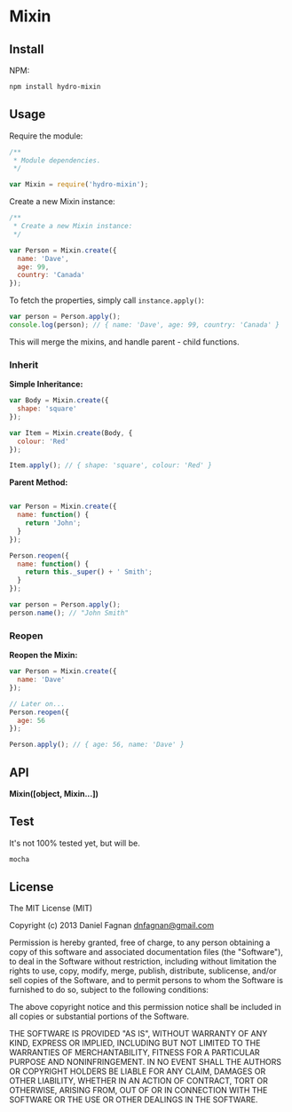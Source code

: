 # Mixin



## Install

NPM:

```bash
npm install hydro-mixin
```

## Usage

Require the module:

```js
/**
 * Module dependencies.
 */

var Mixin = require('hydro-mixin');
```

Create a new Mixin instance:

```js
/**
 * Create a new Mixin instance:
 */

var Person = Mixin.create({
  name: 'Dave',
  age: 99,
  country: 'Canada'
});
```

To fetch the properties, simply call `instance.apply()`:

```js
var person = Person.apply();
console.log(person); // { name: 'Dave', age: 99, country: 'Canada' }
```

This will merge the mixins, and handle parent - child functions.

### Inherit

**Simple Inheritance:**

```js
var Body = Mixin.create({
  shape: 'square'
});

var Item = Mixin.create(Body, {
  colour: 'Red'
});

Item.apply(); // { shape: 'square', colour: 'Red' }
```

**Parent Method:**

```js

var Person = Mixin.create({
  name: function() {
    return 'John';
  }
});

Person.reopen({
  name: function() {
    return this._super() + ' Smith';
  }
});

var person = Person.apply();
person.name(); // "John Smith"
```


### Reopen

**Reopen the Mixin:**

```js
var Person = Mixin.create({
  name: 'Dave'
});

// Later on...
Person.reopen({
  age: 56
});

Person.apply(); // { age: 56, name: 'Dave' }
```

## API

**Mixin([object, Mixin...])**

## Test

It's not 100% tested yet, but will be.

```bash
mocha
```

## License

The MIT License (MIT)

Copyright (c) 2013 Daniel Fagnan <dnfagnan@gmail.com>

Permission is hereby granted, free of charge, to any person obtaining a copy of
this software and associated documentation files (the "Software"), to deal in
the Software without restriction, including without limitation the rights to
use, copy, modify, merge, publish, distribute, sublicense, and/or sell copies of
the Software, and to permit persons to whom the Software is furnished to do so,
subject to the following conditions:

The above copyright notice and this permission notice shall be included in all
copies or substantial portions of the Software.

THE SOFTWARE IS PROVIDED "AS IS", WITHOUT WARRANTY OF ANY KIND, EXPRESS OR
IMPLIED, INCLUDING BUT NOT LIMITED TO THE WARRANTIES OF MERCHANTABILITY, FITNESS
FOR A PARTICULAR PURPOSE AND NONINFRINGEMENT. IN NO EVENT SHALL THE AUTHORS OR
COPYRIGHT HOLDERS BE LIABLE FOR ANY CLAIM, DAMAGES OR OTHER LIABILITY, WHETHER
IN AN ACTION OF CONTRACT, TORT OR OTHERWISE, ARISING FROM, OUT OF OR IN
CONNECTION WITH THE SOFTWARE OR THE USE OR OTHER DEALINGS IN THE SOFTWARE.
